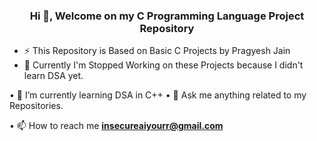 <h3 align="center">Hi 👋, Welcome on my C Programming Language Project Repository</h3>

- ⚡ This Repository is Based on Basic C Projects by Pragyesh Jain
- 🔭 Currently I'm Stopped Working on these Projects because I didn't learn DSA yet.

• 🌱 I’m currently learning DSA in C++
• 💬 Ask me anything related to my Repositories.

• 📫 How to reach me **insecureaiyourr@gmail.com**

